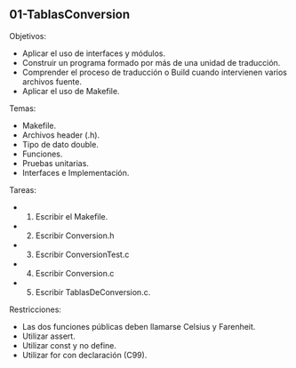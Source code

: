
<a name="readme-top"></a>

## 01-TablasConversion

Objetivos:
* Aplicar el uso de interfaces y módulos.
* Construir un programa formado por más de una unidad de traducción.
* Comprender el proceso de traducción o Build cuando intervienen varios archivos fuente.
* Aplicar el uso de Makefile.


Temas:
* Makefile.
* Archivos header (.h).
* Tipo de dato double.
* Funciones.
* Pruebas unitarias.
* Interfaces e Implementación.

Tareas:
* 1. Escribir el Makefile.
* 2. Escribir Conversion.h
* 3. Escribir ConversionTest.c
* 4. Escribir Conversion.c
* 5. Escribir TablasDeConversion.c.

Restricciones:
* Las dos funciones públicas deben llamarse Celsius y Farenheit.
* Utilizar assert.
* Utilizar const y no define.
* Utilizar for con declaración (C99).
